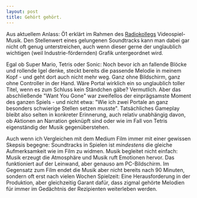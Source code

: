 ```yaml
---
layout: post
title: Gehört gehört.
---
```


Aus aktuellem Anlass: Ö1 erklärt im Rahmen des [Radiokollegs](http://oe1.orf.at/programm/376128) Videospiel-Musik. Den Stellenwert eines gelungenen Soundtracks kann man dabei gar nicht oft genug unterstreichen, auch wenn dieser gerne der unglaublich wichtigen (weil Industrie-fördernden) Grafik untergeordnet wird.

Egal ob Super Mario, Tetris oder Sonic: Noch bevor ich an fallende Blöcke und rollende Igel denke, steckt bereits die passende Melodie in meinem Kopf - und geht dort auch nicht mehr weg. Ganz ohne Bildschirm, ganz ohne Controller in der Hand. Wäre Portal wirklich ein so unglaublich toller Titel, wenn es zum Schluss kein Ständchen gäbe? Vermutlich. Aber das abschließende "Want You Gone" war zweifellos der einprägsamste Moment des ganzen Spiels - und nicht etwa: "Wie ich zwei Portale an ganz besonders schwierige Stellen setzen musste". Tatsächliches Gameplay bleibt also selten in konkreter Erinnerung, auch relativ unabhängig davon, ob Aktionen an Narration geknüpft sind oder wie im Fall von Tetris eigenständig der Musik gegenüberstehen.

Auch wenn ich Vergleichen mit dem Medium Film immer mit einer gewissen Skepsis begegne: Soundtracks in Spielen ist _mindestens_ die gleiche Aufmerksamkeit wie im Film zu widmen. Musik begleitet nicht einfach: Musik erzeugt die Atmosphäre und Musik ruft Emotionen hervor. Das funktioniert auf der Leinwand, aber genauso am PC-Bildschirm. Im Gegensatz zum Film endet die Musik aber nicht bereits nach 90 Minuten, sondern oft erst nach vielen Wochen Spielzeit: Eine Herausforderung in der Produktion, aber gleichzeitig Garant dafür, dass zigmal gehörte Melodien für immer im Gedächtnis der Rezipienten weiterleben werden.